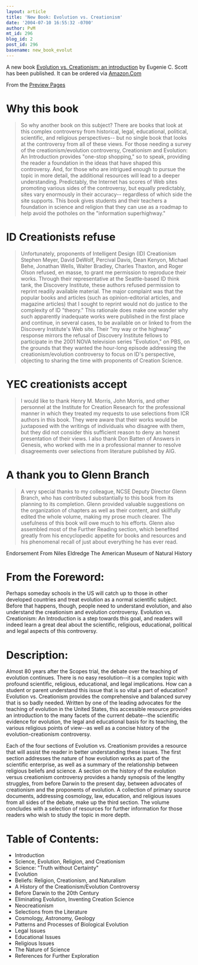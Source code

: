```yaml
---
layout: article
title: 'New Book: Evolution vs. Creationism'
date: '2004-07-10 16:55:32 -0700'
author: PvM
mt_id: 296
blog_id: 2
post_id: 296
basename: new_book_evolut
---
```

A new book [Evolution vs. Creationism: an introduction](http://greenwood.com/books/BookDetail.asp?dept_id=1&amp;sku=GR2122) by Eugenie C. Scott has been published. It can be ordered via [Amazon.Com](http://www.amazon.com/exec/obidos/asin/0313321221/nationalcenter02/002-9119745-6094654)

From the [Preview Pages](http://greenwood.com/samplepages/0313321221.pdf)

# Why this book

> So why another book on this subject? There are books that look at this complex
> controversy from historical, legal, educational, political, scientific, and religious perspectives-- but no single book that looks at the controversy from all of these views.
> For those needing a survey of the creationism/evolution controversy, Creationism and Evolution: An Introduction provides "one-stop shopping," so to speak, providing the reader a foundation in the ideas that have shaped this controversy. And, for those who are intrigued enough to pursue the topic in more detail, the additional resources will lead to a deeper understanding. Predictably, the Internet has scores of Web sites promoting various sides of the controversy, but equally predictably, sites vary enormously in their accuracy-- regardless of which side the site supports. This book gives students and their teachers a foundation in science and religion that they can use as a roadmap to help avoid the potholes on the "information superhighway."

# ID Creationists refuse

> Unfortunately, proponents of Intelligent Design (ID) Creationism Stephen Meyer,
> David DeWolf, Percival Davis, Dean Kenyon, Michael Behe, Jonathan Wells, Walter Bradley, Charles Thaxton, and Roger Olson refused, en masse, to grant me permission to reproduce their works. Through their representative at the Seattle-based ID think tank, the Discovery Institute, these authors refused permission to reprint readily available material. The major complaint was that the popular books and articles (such as opinion-editorial articles, and magazine articles) that I sought to reprint would not do justice to the complexity of ID "theory." This rationale does make one wonder why such apparently inadequate works were published in the first place and continue, in several cases, to be available on or linked to from the Discovery Institute's Web site.
> Their "my way or the highway" response mirrors the refusal of Discovery Institute fellows to participate in the 2001 NOVA television series "Evolution," on PBS, on the grounds that they wanted the hour-long episode addressing the creationism/evolution controversy to focus on ID's perspective, objecting to sharing the time with proponents of Creation Science.

# YEC creationists accept

> I would like to thank Henry M. Morris, John Morris, and other personnel at the
> Institute for Creation Research for the professional manner in which they treated my requests to use selections from ICR authors in this book. They were aware that their works would be juxtaposed with the writings of individuals who disagree with them, but they did not consider this sufficient reason to deny an honest presentation of their views. I also thank Don Batten of Answers in Genesis, who worked with me in a professional manner to resolve disagreements over selections from literature published by AIG.

# A thank you to Glenn Branch

> A very special thanks to my colleague, NCSE Deputy Director Glenn Branch, who has contributed substantially to this book from its planning to its completion. Glenn provided valuable suggestions on the organization of chapters as well as their content, and skillfully edited the whole volume, making my prose much clearer. The usefulness of this book will owe much to his efforts. Glenn also assembled most of the Further Reading section, which benefited greatly from his encyclopedic appetite for books and resources and his phenomenal recall of just about everything he has ever read.

Endorsement From Niles Eldredge The American Museum of Natural History 

# From the Foreword:

Perhaps someday schools in the US will catch up to those in other developed countries and treat evolution as a normal scientific subject. Before that happens, though, people need to understand evolution, and also understand the creationism and evolution controversy. Evolution vs. Creationism: An Introduction is a step towards this goal, and readers will indeed learn a great deal about the scientific, religious, educational, political and legal aspects of this controversy. 

# Description:

Almost 80 years after the Scopes trial, the debate over the teaching of evolution continues. There is no easy resolution--it is a complex topic with profound scientific, religious, educational, and legal implications. How can a student or parent understand this issue that is so vital a part of education? Evolution vs. Creationism provides the comprehensive and balanced survey that is so badly needed. Written by one of the leading advocates for the teaching of evolution in the United States, this accessible resource provides an introduction to the many facets of the current debate--the scientific evidence for evolution, the legal and educational basis for its teaching, the various religious points of view--as well as a concise history of the evolution-creationism controversy. 

Each of the four sections of Evolution vs. Creationism provides a resource that will assist the reader in better understanding these issues. The first section addresses the nature of how evolution works as part of the scientific enterprise, as well as a summary of the relationship between religious beliefs and science. A section on the history of the evolution versus creationism controversy provides a handy synopsis of the lengthy struggles, from before Darwin to the present day, between advocates of creationism and the proponents of evolution. A collection of primary source documents, addressing cosmology, law, education, and religious issues from all sides of the debate, make up the third section. The volume concludes with a selection of resources for further information for those readers who wish to study the topic in more depth. 

# Table of Contents:


* Introduction
* Science, Evolution, Religion, and Creationism
* Science: "Truth without Certainty"
* Evolution
* Beliefs: Religion, Creationism, and Naturalism
* A History of the Creationism/Evolution Controversy
* Before Darwin to the 20th Century
* Eliminating Evolution, Inventing Creation Science
* Neocreationism
* Selections from the Literature
* Cosmology, Astronomy, Geology
* Patterns and Processes of Biological Evolution
* Legal Issues
* Educational Issues
* Religious Issues
* The Nature of Science
* References for Further Exploration
